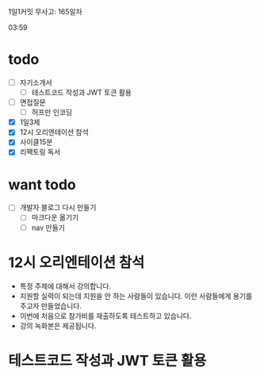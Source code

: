 1일1커밋 무사고: 165일차

03:59

# todo

- [ ] 자기소개서
  - [ ] 테스트코드 작성과 JWT 토큰 활용
- [ ] 면접질문
  - [ ] 허프만 인코딩
- [x] 1일3제
- [x] 12시 오리엔테이션 참석
- [x] 사이클15분
- [x] 리팩토링 독서

# want todo

- [ ] 개발자 블로그 다시 만들기
  - [ ] 마크다운 옮기기
  - [ ] nav 만들기

# 12시 오리엔테이션 참석

- 특정 주제에 대해서 강의합니다.
- 지원할 실력이 되는데 지원을 안 하는 사람들이 있습니다. 이런 사람들에게 용기를 주고자 만들었습니다.
- 이번에 처음으로 참가비를 재출하도록 테스트하고 있습니다.
- 강의 녹화본은 제공됩니다.

# 테스트코드 작성과 JWT 토큰 활용


